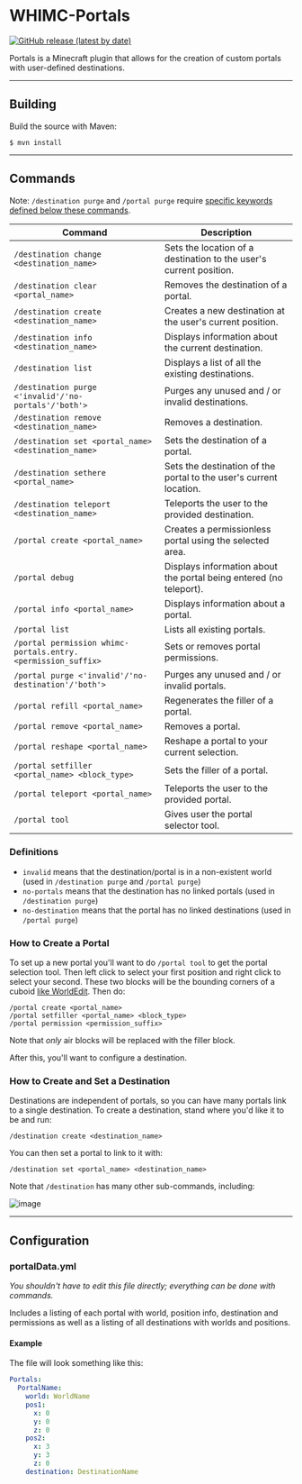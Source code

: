 # WHIMC-Portals
[![GitHub release (latest by date)](https://img.shields.io/github/v/release/whimc/Portals?label=download&logo=github)](https://github.com/whimc/Portals/releases/latest)

Portals is a Minecraft plugin that allows for the creation of custom portals with user-defined destinations.

---
## Building
Build the source with Maven:
```
$ mvn install
```

---
## Commands

Note: `/destination purge` and `/portal purge` require [specific keywords defined below these commands](#definitions).

| Command                                                     | Description                                                        |
|-------------------------------------------------------------|--------------------------------------------------------------------|
|`/destination change <destination_name>`                     | Sets the location of a destination to the user's current position. |
|`/destination clear <portal_name>`                           | Removes the destination of a portal.                               |
|`/destination create <destination_name>`                     | Creates a new destination at the user's current position.          |
|`/destination info <destination_name>`                       | Displays information about the current destination.                |
|`/destination list`                                          | Displays a list of all the existing destinations.                  |
|`/destination purge <'invalid'/'no-portals'/'both'>`         | Purges any unused and / or invalid destinations.                   |
|`/destination remove <destination_name>`                     | Removes a destination.                                             |
|`/destination set <portal_name> <destination_name>`          | Sets the destination of a portal.                                  |
|`/destination sethere <portal_name>`                         | Sets the destination of the portal to the user's current location. |
|`/destination teleport <destination_name>`                   | Teleports the user to the provided destination.                    |
|`/portal create <portal_name>`                               | Creates a permissionless portal using the selected area.           |
|`/portal debug`                                              | Displays information about the portal being entered (no teleport). |
|`/portal info <portal_name>`                                 | Displays information about a portal.                               |
|`/portal list`                                               | Lists all existing portals.                                        |
|`/portal permission whimc-portals.entry.<permission_suffix>` | Sets or removes portal permissions.                                |
|`/portal purge <'invalid'/'no-destination'/'both'>`          | Purges any unused and / or invalid portals.                        |
|`/portal refill <portal_name>`                               | Regenerates the filler of a portal.                                |
|`/portal remove <portal_name>`                               | Removes a portal.                                                  |
|`/portal reshape <portal_name>`                              | Reshape a portal to your current selection.                        |
|`/portal setfiller <portal_name> <block_type>`               | Sets the filler of a portal.                                       |
|`/portal teleport <portal_name>`                             | Teleports the user to the provided portal.                         |
|`/portal tool`                                               | Gives user the portal selector tool.                               |

### Definitions
- `invalid` means that the destination/portal is in a non-existent world (used in `/destination purge` and `/portal purge`)
- `no-portals` means that the destination has no linked portals (used in `/destination purge`)
- `no-destination` means that the portal has no linked destinations (used in `/portal purge`)

### How to Create a Portal

To set up a new portal you'll want to do `/portal tool` to get the portal selection tool. Then left click to select your first position and right click to select your second. These two blocks will be the bounding corners of a cuboid [like WorldEdit](https://worldedit.enginehub.org/en/latest/usage/regions/selections/). Then do:

```
/portal create <portal_name>
/portal setfiller <portal_name> <block_type>
/portal permission <permission_suffix>
````

Note that *only* air blocks will be replaced with the filler block.

After this, you'll want to configure a destination.

### How to Create and Set a Destination

Destinations are independent of portals, so you can have many portals link to a single destination. To create a destination, stand where you'd like it to be and run:

```
/destination create <destination_name>
````

You can then set a portal to link to it with:

```
/destination set <portal_name> <destination_name>
````

Note that `/destination` has many other sub-commands, including:

![image](https://user-images.githubusercontent.com/5846359/136828198-ab093daf-1b08-481e-a352-f391a269c497.png)

---
## Configuration

### portalData.yml

*You shouldn't have to edit this file directly; everything can be done with commands.*

Includes a listing of each portal with world, position info, destination and permissions as well as a listing of all destinations with worlds and positions.

#### Example
The file will look something like this:
```yaml
Portals:
  PortalName:
    world: WorldName
    pos1:
      x: 0
      y: 0
      z: 0
    pos2:
      x: 3
      y: 3
      z: 0
    destination: DestinationName
```